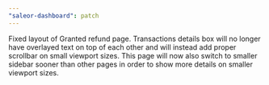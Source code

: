 ```yaml
---
"saleor-dashboard": patch
---
```


Fixed layout of Granted refund page. Transactions details box will no longer have overlayed text on top of each other and will instead add proper scrollbar on small viewport sizes. This page will now also switch to smaller sidebar sooner than other pages in order to show more details on smaller viewport sizes.
